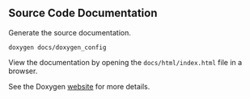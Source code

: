 ## Source Code Documentation
Generate the source documentation.
```
doxygen docs/doxygen_config
```

View the documentation by opening the `docs/html/index.html` file in a browser.

See the Doxygen [website](http://www.stack.nl/~dimitri/doxygen/) for more
details.
